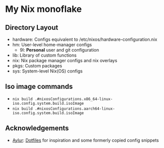 # My Nix monoflake

## Directory Layout

- hardware: Configs equivalent to /etc/nixos/hardware-configuration.nix
- hm: User-level home-manager configs
  - 9l: __Personal__ user and git configuration
- lib: Library of custom functions
- nix: Nix package manager configs and nix overlays
- pkgs: Custom packages
- sys: System-level Nix(OS) configs

## Iso image commands

- `nix build .#nixosConfigurations.x86_64-linux-iso.config.system.build.isoImage`
- `nix build .#nixosConfigurations.aarch64-linux-iso.config.system.build.isoImage`

## Acknowledgements

- [Aylur](https://github.com/Aylur): [Dotfiles](https://github.com/Aylur/dotfiles) for inspiration and some formerly copied config snippets
